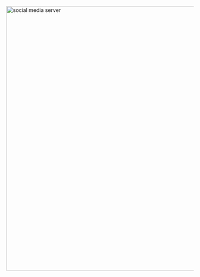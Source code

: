 <img width="709" alt="social media server" src="https://github.com/user-attachments/assets/a37c249a-51f3-487e-94b6-4ff45a8bd074">
